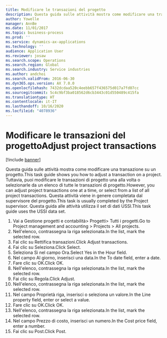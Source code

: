 ```yaml
---
title: Modificare le transazioni del progetto
description: Questa guida sulle attività mostra come modificare una transazione su un progetto.
author: Yowelle
manager: AnnBe
ms.date: 11/01/2017
ms.topic: business-process
ms.prod: ''
ms.service: dynamics-ax-applications
ms.technology: ''
audience: Application User
ms.reviewer: josaw
ms.search.scope: Operations
ms.search.region: Global
ms.search.industry: Service industries
ms.author: andchoi
ms.search.validFrom: 2016-06-30
ms.dyn365.ops.version: AX 7.0.0
ms.openlocfilehash: 7432dcdaa520c4eebb657f436575d017a7fd07cc
ms.sourcegitcommit: 5c4c9bf3ba018562d6cb3443c01d550489c415fa
ms.translationtype: HT
ms.contentlocale: it-IT
ms.lasthandoff: 10/16/2020
ms.locfileid: "4078936"
---
```

# <a name="adjust-project-transactions"></a><span data-ttu-id="04900-103">Modificare le transazioni del progetto</span><span class="sxs-lookup"><span data-stu-id="04900-103">Adjust project transactions</span></span>

[!include [banner](../../includes/banner.md)]

<span data-ttu-id="04900-104">Questa guida sulle attività mostra come modificare una transazione su un progetto.</span><span class="sxs-lookup"><span data-stu-id="04900-104">This task guide shows you how to adjust a transaction on a project.</span></span> <span data-ttu-id="04900-105">Tuttavia, puoi modificare le transazioni di progetto una alla volta o selezionarle da un elenco di tutte le transazioni di progetto.</span><span class="sxs-lookup"><span data-stu-id="04900-105">However, you can adjust project transactions one at a time, or select from a list of all project transactions.</span></span> <span data-ttu-id="04900-106">Questa attività viene in genere completata dal supervisore del progetto.</span><span class="sxs-lookup"><span data-stu-id="04900-106">This task is usually completed by the Project supervisor.</span></span> <span data-ttu-id="04900-107">Questa guida alle attività utilizza il set di dati USSI.</span><span class="sxs-lookup"><span data-stu-id="04900-107">This task guide uses the USSI data set.</span></span>

1. <span data-ttu-id="04900-108">Vai a Gestione progetti e contabilità> Progetti> Tutti i progetti.</span><span class="sxs-lookup"><span data-stu-id="04900-108">Go to Project management and accounting > Projects > All projects.</span></span> 
2. <span data-ttu-id="04900-109">Nell'elenco, contrassegna la riga selezionata.</span><span class="sxs-lookup"><span data-stu-id="04900-109">In the list, mark the selected row.</span></span> 
3. <span data-ttu-id="04900-110">Fai clic su Rettifica transazioni.</span><span class="sxs-lookup"><span data-stu-id="04900-110">Click Adjust transactions.</span></span> 
4. <span data-ttu-id="04900-111">Fai clic su Seleziona.</span><span class="sxs-lookup"><span data-stu-id="04900-111">Click Select.</span></span> 
5. <span data-ttu-id="04900-112">Seleziona Sì nel campo Ora.</span><span class="sxs-lookup"><span data-stu-id="04900-112">Select Yes in the Hour field.</span></span> 
6. <span data-ttu-id="04900-113">Nel campo Al giorno, inserisci una data.</span><span class="sxs-lookup"><span data-stu-id="04900-113">In the To date field, enter a date.</span></span> 
7. <span data-ttu-id="04900-114">Fare clic su OK.</span><span class="sxs-lookup"><span data-stu-id="04900-114">Click OK.</span></span> 
8. <span data-ttu-id="04900-115">Nell'elenco, contrassegna la riga selezionata.</span><span class="sxs-lookup"><span data-stu-id="04900-115">In the list, mark the selected row.</span></span> 
9. <span data-ttu-id="04900-116">Fai clic su Regola.</span><span class="sxs-lookup"><span data-stu-id="04900-116">Click Adjust.</span></span> 
10. <span data-ttu-id="04900-117">Nell'elenco, contrassegna la riga selezionata.</span><span class="sxs-lookup"><span data-stu-id="04900-117">In the list, mark the selected row.</span></span> 
11. <span data-ttu-id="04900-118">Nel campo Proprietà riga, inserisci o seleziona un valore.</span><span class="sxs-lookup"><span data-stu-id="04900-118">In the Line property field, enter or select a value.</span></span> 
12. <span data-ttu-id="04900-119">Fare clic su OK.</span><span class="sxs-lookup"><span data-stu-id="04900-119">Click OK.</span></span> 
13. <span data-ttu-id="04900-120">Nell'elenco, contrassegna la riga selezionata.</span><span class="sxs-lookup"><span data-stu-id="04900-120">In the list, mark the selected row.</span></span> 
14. <span data-ttu-id="04900-121">Nel campo Prezzo di costo, inserisci un numero.</span><span class="sxs-lookup"><span data-stu-id="04900-121">In the Cost price field, enter a number.</span></span> 
15. <span data-ttu-id="04900-122">Fai clic su Post.</span><span class="sxs-lookup"><span data-stu-id="04900-122">Click Post.</span></span> 
